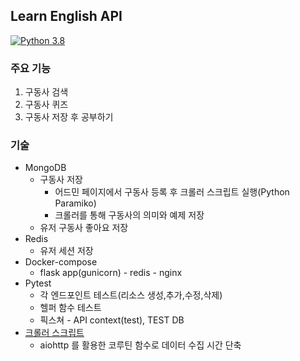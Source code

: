 ## Learn English API
[![Python 3.8](https://img.shields.io/badge/python-v3.8-blue)](https://www.python.org/downloads/release/python-380/)
### 주요 기능
1. 구동사 검색
2. 구동사 퀴즈
3. 구동사 저장 후 공부하기
### 기술
* MongoDB
  * 구동사 저장
    * 어드민 페이지에서 구동사 등록 후 크롤러 스크립트 실행(Python Paramiko)
    * 크롤러를 통해 구동사의 의미와 예제 저장
  * 유저 구동사 좋아요 저장
* Redis
  * 유저 세션 저장
* Docker-compose
  * flask app(gunicorn) - redis - nginx
* Pytest 
  * 각 엔드포인트 테스트(리소스 생성,추가,수정,삭제)
  * 헬퍼 함수 테스트
  * 픽스쳐 - API context(test), TEST DB
* [크롤러 스크립트](https://github.com/daehan0226/learn-english-crawler)
  * aiohttp 를 활용한 코루틴 함수로 데이터 수집 시간 단축
